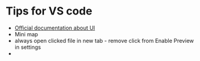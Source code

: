 # Tips for VS code
- [Official documentation about UI](https://code.visualstudio.com/docs/getstarted/userinterface)
- Mini map
- always open clicked file in new tab - remove click from Enable Preview in settings
- 